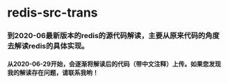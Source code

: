# redis-src-trans
###  到2020-06最新版本的redis的源代码解读，主要从原来代码的角度去解读redis的具体实现。 
####  从2020-06-29开始，会逐渐将解读后的代码（带中文注释）上传。如果您发现我的解读存在问题，请联系我哟！
  
